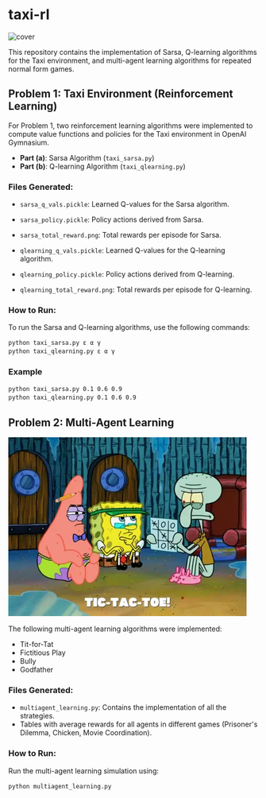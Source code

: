 # taxi-rl
![cover](data/cover.gif)

This repository contains the implementation of Sarsa, Q-learning algorithms for the Taxi environment, and multi-agent learning algorithms for repeated normal form games.

## Problem 1: Taxi Environment (Reinforcement Learning)
For Problem 1, two reinforcement learning algorithms were implemented to compute value functions and policies for the Taxi environment in OpenAI Gymnasium.

- **Part (a)**: Sarsa Algorithm (`taxi_sarsa.py`)
- **Part (b)**: Q-learning Algorithm (`taxi_qlearning.py`)

### Files Generated:
- `sarsa_q_vals.pickle`: Learned Q-values for the Sarsa algorithm.
- `sarsa_policy.pickle`: Policy actions derived from Sarsa.
- `sarsa_total_reward.png`: Total rewards per episode for Sarsa.

- `qlearning_q_vals.pickle`: Learned Q-values for the Q-learning algorithm.
- `qlearning_policy.pickle`: Policy actions derived from Q-learning.
- `qlearning_total_reward.png`: Total rewards per episode for Q-learning.

### How to Run:
To run the Sarsa and Q-learning algorithms, use the following commands:
```bash
python taxi_sarsa.py ε α γ
python taxi_qlearning.py ε α γ
```

### Example
```bash
python taxi_sarsa.py 0.1 0.6 0.9
python taxi_qlearning.py 0.1 0.6 0.9
```

## Problem 2: Multi-Agent Learning
![cover](data/cover1.gif)

The following multi-agent learning algorithms were implemented:

- Tit-for-Tat
- Fictitious Play
- Bully
- Godfather

### Files Generated:
- `multiagent_learning.py`: Contains the implementation of all the strategies.
- Tables with average rewards for all agents in different games (Prisoner's Dilemma, Chicken, Movie Coordination).

### How to Run:
Run the multi-agent learning simulation using:
```bash
python multiagent_learning.py
```
